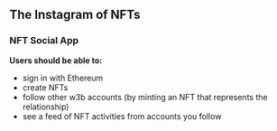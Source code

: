 ## The Instagram of NFTs

### NFT Social App

**Users should be able to:**
- sign in with Ethereum 
- create NFTs
- follow other w3b accounts (by minting an NFT that represents the relationship)
- see a feed of NFT activities from accounts you follow 